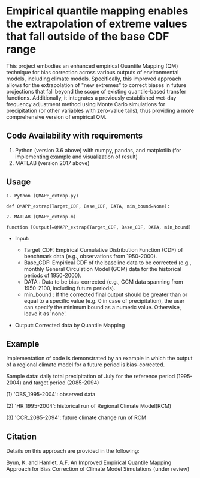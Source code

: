 # Empirical quantile mapping enables the extrapolation of extreme values that fall outside of the base CDF range
This project embodies an enhanced empirical Quantile Mapping (QM) technique for bias correction across various outputs of environmental models, including climate models. Specifically, this improved approach allows for the extrapolation of "new extremes" to correct biases in future projections that fall beyond the scope of existing quantile-based transfer functions. Additionally, it integrates a previously established wet-day frequency adjustment method using Monte Carlo simulations for precipitation (or other variables with zero-value tails), thus providing a more comprehensive version of empirical QM.

## Code Availability with requirements
1. Python (version 3.6 above) with numpy, pandas, and matplotlib (for implementing example and visualization of result)  
2. MATLAB (version 2017 above)

## Usage
    1. Python (QMAPP_extrap.py)
    
    def QMAPP_extrap(Target_CDF, Base_CDF, DATA, min_bound=None):
    
    2. MATLAB (QMAPP_extrap.m)
    
    function [Output]=QMAPP_extrap(Target_CDF, Base_CDF, DATA, min_bound)
- Input:
    - Target_CDF: Empirical Cumulative Distribution Function (CDF) of benchmark data (e.g., observations from 1950-2000).
    - Base_CDF: Empirical CDF of the baseline data to be corrected (e.g., monthly General Circulation Model (GCM) data for the historical periods of 1950-2000).
    - DATA : Data to be bias-corrected (e.g., GCM data spanning from 1950-2100, including future periods).
    - min_bound : If the corrected final output should be greater than or equal to a specific value (e.g. 0 in case of precipitation), the user can specify the minimum bound as a numeric value. Otherwise, leave it as 'none'.
                
- Output: Corrected data by Quantile Mapping

## Example
Implementation of code is demonstrated by an example in which the output of a regional climate model for a future period is bias-corrected.

Sample data: daily total precipitation of July for the reference period (1995-2004) and target period (2085-2094)

(1) 'OBS_1995-2004': observed data
  
(2) 'HR_1995-2004': historical run of Regional Climate Model(RCM)   
  
(3) 'CCR_2085-2094': future climate change run of RCM
 
## Citation
Details on this approach are provided in the following:

Byun, K. and Hamlet, A.F. An Improved Empirical Quantile Mapping Approach for Bias Correction of Climate Model Simulations (under review) 
